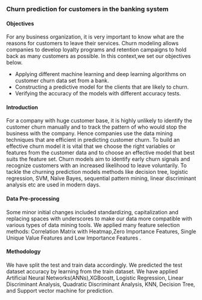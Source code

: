 ### Churn prediction for customers in the banking system

#### Objectives

For any business organization, it is very important to know what are the reasons for customers to leave their services. Churn modeling allows companies to develop loyalty programs and retention campaigns to hold back as many customers as possible. In this context,we set our objectives below.

- Applying different machine learning and deep learning algorithms on customer churn data set from a bank.
- Constructing a predictive model for the clients that are likely to churn.
- Verifying the accuracy of the models with different accuracy tests.

#### Introduction

For a company with huge customer base, it is highly unlikely to identify the customer churn manually and to track the pattern of who would stop the business with the company. Hence companies use the data mining techniques that are efficient in predicting customer churn. To build an effective churn model it is vital that we choose the right variables or features from the customer data and to choose an effective model that best suits the feature set. Churn models aim to identify early churn signals and recognize customers with an increased likelihood to leave voluntarily. To tackle the churning prediction models methods like decision tree, logistic regression, SVM, Naïve Bayes, sequential pattern mining, linear discriminant analysis etc are used in modern days.

#### Data Pre-processing

Some minor initial changes included standardizing, capitalization and replacing spaces with underscores to make our data more compatible with various types of data mining tools. We applied many feature selection methods: Correlation Matrix with Heatmap,Zero Importance Features, Single Unique Value Features and Low Importance Features .

#### Methodology

We have split the test and train data accordingly. We predicted the test dataset accuracy by
learning from the train dataset. We have applied Artificial Neural Networks(ANNs),XGBoostt, Logistic Regression, Linear Discriminant Analysis, Quadratic Discriminant Analysis, KNN, Decision Tree, and Support vector machine for prediction.